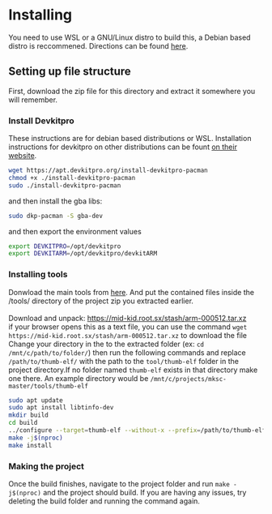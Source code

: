 # Installing

You need to use WSL or a GNU/Linux distro to build this, a Debian based distro is reccommened. Directions can be found [here](https://learn.microsoft.com/en-us/windows/wsl/install).

## Setting up file structure
First, download the zip file for this directory and extract it somewhere you will remember.
### Install Devkitpro
These instructions are for debian based distributions or WSL. Installation instructions for devkitpro on other distributions can be fount [on their website](https://devkitpro.org/wiki/Getting_Started).
```bash
wget https://apt.devkitpro.org/install-devkitpro-pacman
chmod +x ./install-devkitpro-pacman
sudo ./install-devkitpro-pacman
```
and then install the gba libs:
```bash
sudo dkp-pacman -S gba-dev
```
and then export the environment values
```bash
export DEVKITPRO=/opt/devkitpro
export DEVKITARM=/opt/devkitpro/devkitARM
```
### Installing tools
Donwload the main tools from [here](https://cdn.discordapp.com/attachments/960983413890908220/960983654220308502/tools.7z?ex=65e771c5&is=65d4fcc5&hm=47aa4fe20beb4d9ab203832eeec680b8b3f70dc6c92eab55a062ce61815490a9&).
And put the contained files inside the /tools/ directory of the project zip you extracted earlier.\
\
Download and unpack: https://mid-kid.root.sx/stash/arm-000512.tar.xz \
if your browser opens this as a text file, you can use the command
`wget https://mid-kid.root.sx/stash/arm-000512.tar.xz`
to download the file\
Change your directory in the to the extracted folder (ex: `cd /mnt/c/path/to/folder/`)
then run the following commands and replace `/path/to/thumb-elf/` with the path to the `tool/thumb-elf` folder in the project directory.If no folder named `thumb-elf` exists in that directory make one there. An example directory would be `/mnt/c/projects/mksc-master/tools/thumb-elf`
```bash
sudo apt update
sudo apt install libtinfo-dev
mkdir build
cd build
../configure --target=thumb-elf --without-x --prefix=/path/to/thumb-elf
make -j$(nproc)
make install
```
### Making the project
Once the build finishes, navigate to the project folder and run `make -j$(nproc)` and the project should build. If you are having any issues, try deleting the build folder and running the command again.
